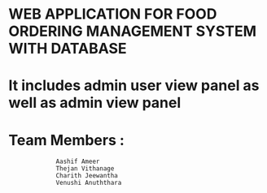 # WEB APPLICATION FOR FOOD ORDERING MANAGEMENT SYSTEM WITH DATABASE
# It includes admin user view panel as well as admin view panel
# Team Members : 
                 Aashif Ameer
                 Thejan Vithanage
                 Charith Jeewantha
                 Venushi Anuththara
